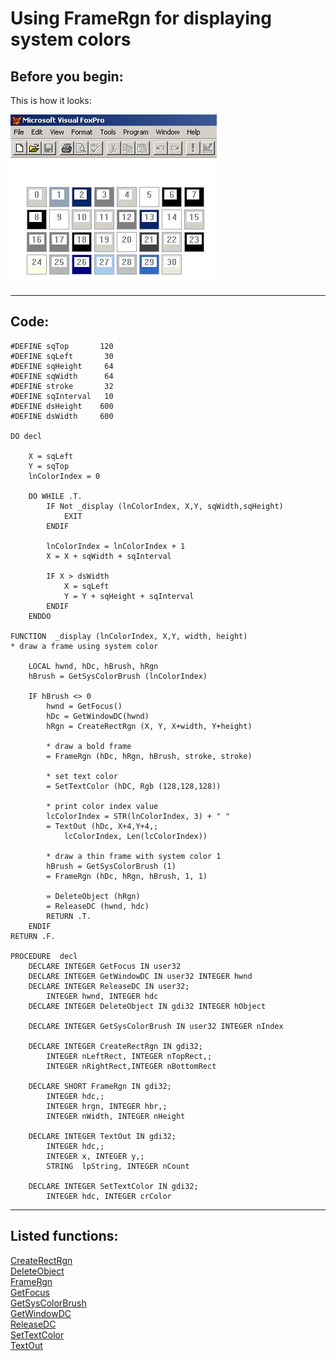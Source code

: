 <link rel="stylesheet" type="text/css" href="../css/win32api.css">  
<link rel="stylesheet" href="https://cdnjs.cloudflare.com/ajax/libs/font-awesome/4.7.0/css/font-awesome.min.css">

# Using FrameRgn for displaying system colors

## Before you begin:
This is how it looks:  

![](../images/syscolors.jpg)  

  
***  


## Code:
```foxpro  
#DEFINE sqTop       120
#DEFINE sqLeft       30
#DEFINE sqHeight     64
#DEFINE sqWidth      64
#DEFINE stroke       32
#DEFINE sqInterval   10
#DEFINE dsHeight    600
#DEFINE dsWidth     600

DO decl

	X = sqLeft
	Y = sqTop
	lnColorIndex = 0

	DO WHILE .T.
		IF Not _display (lnColorIndex, X,Y, sqWidth,sqHeight)
			EXIT
		ENDIF

		lnColorIndex = lnColorIndex + 1
		X = X + sqWidth + sqInterval

		IF X > dsWidth
			X = sqLeft
			Y = Y + sqHeight + sqInterval
		ENDIF
	ENDDO

FUNCTION  _display (lnColorIndex, X,Y, width, height)
* draw a frame using system color

	LOCAL hwnd, hDc, hBrush, hRgn
	hBrush = GetSysColorBrush (lnColorIndex)

	IF hBrush <> 0
		hwnd = GetFocus()
		hDc = GetWindowDC(hwnd)
		hRgn = CreateRectRgn (X, Y, X+width, Y+height)
		
		* draw a bold frame
		= FrameRgn (hDc, hRgn, hBrush, stroke, stroke)
		
		* set text color
		= SetTextColor (hDC, Rgb (128,128,128))

		* print color index value
		lcColorIndex = STR(lnColorIndex, 3) + " "
		= TextOut (hDc, X+4,Y+4,;
			lcColorIndex, Len(lcColorIndex))

		* draw a thin frame with system color 1
		hBrush = GetSysColorBrush (1)
		= FrameRgn (hDc, hRgn, hBrush, 1, 1)
	
		= DeleteObject (hRgn)
		= ReleaseDC (hwnd, hdc)
		RETURN .T.
	ENDIF
RETURN .F.

PROCEDURE  decl
	DECLARE INTEGER GetFocus IN user32
	DECLARE INTEGER GetWindowDC IN user32 INTEGER hwnd
	DECLARE INTEGER ReleaseDC IN user32;
		INTEGER hwnd, INTEGER hdc
	DECLARE INTEGER DeleteObject IN gdi32 INTEGER hObject

    DECLARE INTEGER GetSysColorBrush IN user32 INTEGER nIndex

	DECLARE INTEGER CreateRectRgn IN gdi32;
		INTEGER nLeftRect, INTEGER nTopRect,;
		INTEGER nRightRect,INTEGER nBottomRect

	DECLARE SHORT FrameRgn IN gdi32;
		INTEGER hdc,;
		INTEGER hrgn, INTEGER hbr,;
		INTEGER nWidth, INTEGER nHeight

	DECLARE INTEGER TextOut IN gdi32;
		INTEGER hdc,;
		INTEGER x, INTEGER y,;
		STRING  lpString, INTEGER nCount

	DECLARE INTEGER SetTextColor IN gdi32;
		INTEGER hdc, INTEGER crColor  
```  
***  


## Listed functions:
[CreateRectRgn](../libraries/gdi32/CreateRectRgn.md)  
[DeleteObject](../libraries/gdi32/DeleteObject.md)  
[FrameRgn](../libraries/gdi32/FrameRgn.md)  
[GetFocus](../libraries/user32/GetFocus.md)  
[GetSysColorBrush](../libraries/user32/GetSysColorBrush.md)  
[GetWindowDC](../libraries/user32/GetWindowDC.md)  
[ReleaseDC](../libraries/user32/ReleaseDC.md)  
[SetTextColor](../libraries/gdi32/SetTextColor.md)  
[TextOut](../libraries/gdi32/TextOut.md)  
